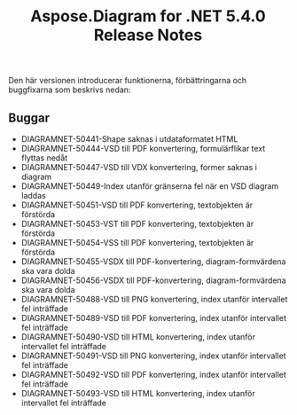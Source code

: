 ﻿---
title: Aspose.Diagram for .NET 5.4.0 Release Notes
type: docs
weight: 60
url: /sv/net/aspose-diagram-for-net-5-4-0-release-notes/
---
Den här versionen introducerar funktionerna, förbättringarna och buggfixarna som beskrivs nedan:
## **Buggar**
- DIAGRAMNET-50441-Shape saknas i utdataformatet HTML
- DIAGRAMNET-50444-VSD till PDF konvertering, formulärflikar text flyttas nedåt
- DIAGRAMNET-50447-VSD till VDX konvertering, former saknas i diagram
- DIAGRAMNET-50449-Index utanför gränserna fel när en VSD diagram laddas
- DIAGRAMNET-50451-VSD till PDF konvertering, textobjekten är förstörda
- DIAGRAMNET-50453-VST till PDF konvertering, textobjekten är förstörda
- DIAGRAMNET-50454-VSS till PDF konvertering, textobjekten är förstörda
- DIAGRAMNET-50455-VSDX till PDF-konvertering, diagram-formvärdena ska vara dolda
- DIAGRAMNET-50456-VSDX till PDF-konvertering, diagram-formvärdena ska vara dolda
- DIAGRAMNET-50488-VSD till PNG konvertering, index utanför intervallet fel inträffade
- DIAGRAMNET-50489-VSD till PDF konvertering, index utanför intervallet fel inträffade
- DIAGRAMNET-50490-VSD till HTML konvertering, index utanför intervallet fel inträffade
- DIAGRAMNET-50491-VSD till PNG konvertering, index utanför intervallet fel inträffade
- DIAGRAMNET-50492-VSD till PDF konvertering, index utanför intervallet fel inträffade
- DIAGRAMNET-50493-VSD till HTML konvertering, index utanför intervallet fel inträffade

